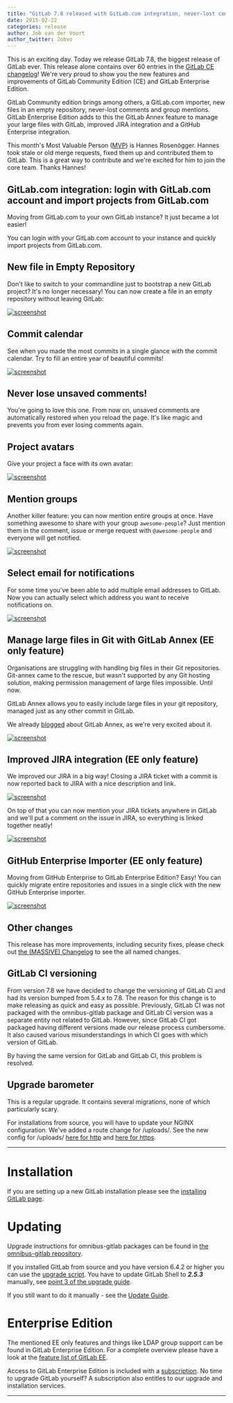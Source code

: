 ```yaml
---
title: "GitLab 7.8 released with GitLab.com integration, never-lost comments and GitLab Annex for managing large files"
date: 2015-02-22
categories: release
author: Job van der Voort
author_twitter: Jobvo
---
```


This is an exciting day. Today we release GitLab 7.8, the biggest release of GitLab ever. This release alone contains over 60 entries in the [GitLab CE changelog](https://gitlab.com/gitlab-org/gitlab-ce/blob/master/CHANGELOG)!
We're very proud to show you the new features and improvements of GitLab Community Edition (CE) and GitLab Enterprise Edition.

GitLab Community edition brings among others, a GitLab.com importer,
new files in an empty repository, never-lost comments and group mentions.
GitLab Enterprise Edition adds to this the GitLab Annex feature to manage your large files with GitLab, improved JIRA integration and a GitHub Enterprise integration.

This month's Most Valuable Person ([MVP](https://about.gitlab.com/mvp/)) is Hannes Rosenögger.
Hannes took stale or old merge requests, fixed them up and contributed them to GitLab.
This is a great way to contribute and we're excited for him to join the core team.
Thanks Hannes!

<!--more-->

## GitLab.com integration: login with GitLab.com account and import projects from GitLab.com

Moving from GitLab.com to your own GitLab instance? It just became a lot easier!

You can login with your GitLab.com account to your instance and quickly import projects from GitLab.com.

## New file in Empty Repository

Don't like to switch to your commandline just to bootstrap a new GitLab project?
It's no longer necessary! You can now create a file in an empty repository without leaving GitLab:

[![screenshot](/images/7_8/new_file.png)](/images/7_8/new_file.png)

## Commit calendar

See when you made the most commits in a single glance with the commit calendar.
Try to fill an entire year of beautiful commits!

[![screenshot](/images/7_8/commit_calendar.png)](/images/7_8/commit_calendar.png)

## Never lose unsaved comments!

You're going to love this one. From now on, unsaved comments are automatically restored when you reload the page.
It's like magic and prevents you from ever losing comments again.

## Project avatars

Give your project a face with its own avatar:

[![screenshot](/images/7_8/project_avatar.png)](/images/7_8/project_avatar.png)

## Mention groups

Another killer feature: you can now mention entire groups at once.
Have something awesome to share with your group `awesome-people`? Just mention them in the comment,
issue or merge request with `@awesome-people` and everyone will get notified.

[![screenshot](/images/7_8/mention_groups.png)](/images/7_8/mention_groups.png)

## Select email for notifications

For some time you've been able to add multiple email addresses to GitLab.
Now you can actually select which address you want to receive notifications on.

[![screenshot](/images/7_8/set_notification_mail.png)](/images/7_8/set_notification_mail.png)

## Manage large files in Git with GitLab Annex (EE only feature)

Organisations are struggling with handling big files in their Git repositories.
Git-annex came to the rescue, but wasn't supported by any Git hosting solution,
making permission management of large files impossible. Until now.

GitLab Annex allows you to easily include large files in your git
repository, managed just as any other commit in GitLab.

We already [blogged](https://about.gitlab.com/2015/02/17/gitlab-annex-solves-the-problem-of-versioning-large-binaries-with-git/)
about GitLab Annex, as we're very excited about it.

[![screenshot](/images/7_8/git_annex.png)](/images/7_8/git_annex.png)

## Improved JIRA integration (EE only feature)

We improved our JIRA in a big way! Closing a JIRA ticket with a commit is now reported
back to JIRA with a nice description and link.

[![screenshot](/images/7_8/jira_service_close_issue.png)](/images/7_8/jira_service_close_issue.png)

On top of that you can now mention your JIRA tickets anywhere in GitLab and
we'll put a comment on the issue in JIRA, so everything is linked together neatly!

[![screenshot](/images/7_8/jira_issue_reference.png)](/images/7_8/jira_issue_reference.png)

## GitHub Enterprise Importer (EE only feature)

Moving from GitHub Enterprise to GitLab Enterprise Edition? Easy!
You can quickly migrate entire repositories and issues in a single click
with the new GitHub Enterprise importer.

[![screenshot](/images/7_8/gh_import.png)](/images/7_8/gh_import.png)

## Other changes

This release has more improvements, including security fixes, please check out [the (MASSIVE) Changelog](https://gitlab.com/gitlab-org/gitlab-ce/blob/7-8-stable/CHANGELOG) to see the all named changes.

## GitLab CI versioning

From version 7.8 we have decided to change the versioning of GitLab CI and had its version bumped from 5.4.x to 7.8. The reason for this change is to make releasing as quick and easy as possible. Previously, GitLab CI was not packaged with the omnibus-gitlab package and GitLab CI version was a separate entity not related to GitLab. However, since GitLab CI got packaged having different versions made our release process cumbersome.
It also caused various misunderstandings in which CI goes with which version of GitLab.

By having the same version for GitLab and GitLab CI, this problem is resolved.

## Upgrade barometer

This is a regular upgrade. It contains several migrations,
none of which particularly scary.

For installations from source, you will have to update your NGINX configuration. We've added a route change for /uploads/.
See the new config for /uploads/ [here for http](https://gitlab.com/gitlab-org/gitlab-ce/blob/8ae3112b3f303c897c70952dd162589b1c394221/lib/support/nginx/gitlab#L60) and [here for https](https://gitlab.com/gitlab-org/gitlab-ce/blob/8ae3112b3f303c897c70952dd162589b1c394221/lib/support/nginx/gitlab-ssl#L105).

- - -

# Installation

If you are setting up a new GitLab installation please see the [installing GitLab page](https://www.gitlab.com/installation/).

# Updating

Upgrade instructions for omnibus-gitlab packages can be found in [the omnibus-gitlab repository](https://gitlab.com/gitlab-org/omnibus-gitlab/blob/master/doc/update.md).

If you installed GitLab from source and you have version 6.4.2 or higher you can use the [upgrade script](https://gitlab.com/gitlab-org/gitlab-ce/blob/master/doc/update/upgrader.md).
You have to update GitLab Shell to ***2.5.3*** manually, see [point 3 of the upgrade guide](https://gitlab.com/gitlab-org/gitlab-ce/blob/master/doc/update/7.7-to-7.8.md#3-update-gitlab-shell).

If you still want to do it manually - see the [Update Guide](https://gitlab.com/gitlab-org/gitlab-ce/blob/master/doc/update/7.7-to-7.8.md).

# Enterprise Edition

The mentioned EE only features and things like LDAP group support can be found in GitLab Enterprise Edition.
For a complete overview please have a look at the [feature list of GitLab EE](http://www.gitlab.com/gitlab-ee/).

Access to GitLab Enterprise Edition is included with a [subscription](http://www.gitlab.com/pricing/).
No time to upgrade GitLab yourself?
A subscription also entitles to our upgrade and installation services.

- - -

